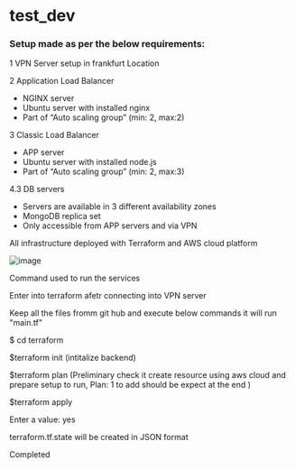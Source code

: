 # test_dev

### Setup made as per the below requirements:

1 VPN Server setup in frankfurt Location 

2 Application Load Balancer
- NGINX server
- Ubuntu server with installed nginx
- Part of “Auto scaling group” (min: 2, max:2)

3 Classic Load Balancer
- APP server
- Ubuntu server with installed node.js
- Part of “Auto scaling group” (min: 2, max:3)

4.3 DB servers
- Servers are available in 3 different availability zones
- MongoDB replica set
- Only accessible from APP servers and via VPN

All infrastructure deployed with Terraform and AWS cloud platform

![image](https://user-images.githubusercontent.com/54053423/116818133-5af6f200-ab87-11eb-81b7-46b8ffe31b05.png)

Command used to run the services 

Enter into terraform afetr connecting into VPN server 

Keep all the files fromm git hub and execute below commands it will run "main.tf"

$ cd terraform

$terraform init  (intitalize backend)

$terraform plan  (Preliminary check it create resource using aws cloud and prepare setup to run, Plan: 1 to add should be expect at the end )

$terraform apply 

Enter a value: yes

terraform.tf.state will be created in JSON format 

Completed 


